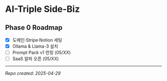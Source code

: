 # AI-Triple Side-Biz

## Phase 0 Roadmap
- [x] 도메인·Stripe·Notion 세팅
- [x] Ollama & Llama-3 설치
- [ ] Prompt Pack v1 런칭 (05/XX)
- [ ] SaaS 알파 오픈 (05/XX)

---
*Repo created: 2025-04-29*

